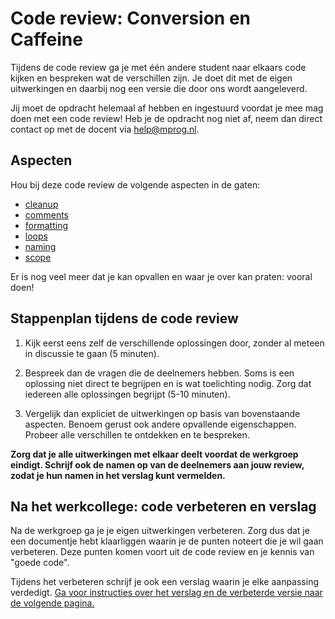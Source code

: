 # Code review: Conversion en Caffeine

Tijdens de code review ga je met één andere student naar elkaars code kijken en bespreken wat de verschillen zijn. Je doet dit met de eigen uitwerkingen en daarbij nog een versie die door ons wordt aangeleverd.

Jij moet de opdracht helemaal af hebben en ingestuurd voordat je mee mag doen met een code review! Heb je de opdracht nog niet af, neem dan direct contact op met de docent via <help@mprog.nl>.

## Aspecten

Hou bij deze code review de volgende aspecten in de gaten:

- [cleanup](/quality/aspects/cleanup)
- [comments](/quality/aspects/comments)
- [formatting](/quality/aspects/formatting)
- [loops](/quality/aspects/loops)
- [naming](/quality/aspects/naming)
- [scope](/quality/aspects/scope)

Er is nog veel meer dat je kan opvallen en waar je over kan praten: vooral doen!

## Stappenplan tijdens de code review

1.  Kijk eerst eens zelf de verschillende oplossingen door, zonder al meteen in discussie te gaan (5 minuten).

2.  Bespreek dan de vragen die de deelnemers hebben. Soms is een oplossing niet direct te begrijpen en is wat toelichting nodig. Zorg dat iedereen alle oplossingen begrijpt (5-10 minuten).

3.  Vergelijk dan expliciet de uitwerkingen op basis van bovenstaande aspecten. Benoem gerust ook andere opvallende eigenschappen. Probeer alle verschillen te ontdekken en te bespreken.

**Zorg dat je alle uitwerkingen met elkaar deelt voordat de werkgroep eindigt. Schrijf ook de namen op van de deelnemers aan jouw review, zodat je hun namen in het verslag kunt vermelden.**

## Na het werkcollege: code verbeteren en verslag

Na de werkgroep ga je je eigen uitwerkingen verbeteren. Zorg dus dat je een documentje hebt klaarliggen waarin je de punten noteert die je wil gaan verbeteren. Deze punten komen voort uit de code review en je kennis van "goede code".

Tijdens het verbeteren schrijf je ook een verslag waarin je elke aanpassing verdedigt. [Ga voor instructies over het verslag en de verbeterde versie naar de volgende pagina.](/reviews/r1/revised)
